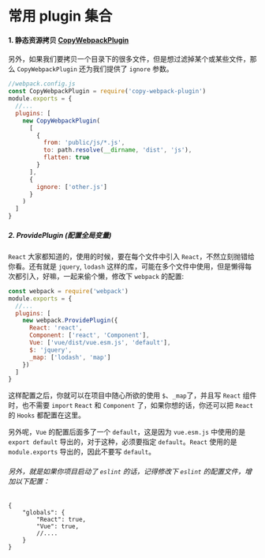 # 常用 plugin 集合

#### 1. 静态资源拷贝 [CopyWebpackPlugin](https://webpack.js.org/plugins/copy-webpack-plugin/)

另外，如果我们要拷贝一个目录下的很多文件，但是想过滤掉某个或某些文件，那么 `CopyWebpackPlugin` 还为我们提供了 `ignore` 参数。

```javascript
//webpack.config.js
const CopyWebpackPlugin = require('copy-webpack-plugin')
module.exports = {
  //...
  plugins: [
    new CopyWebpackPlugin(
      [
        {
          from: 'public/js/*.js',
          to: path.resolve(__dirname, 'dist', 'js'),
          flatten: true
        }
      ],
      {
        ignore: ['other.js']
      }
    )
  ]
}
```

##### 2. ProvidePlugin (配置全局变量)

`React` 大家都知道的，使用的时候，要在每个文件中引入 `React`，不然立刻抛错给你看。还有就是 `jquery`, `lodash` 这样的库，可能在多个文件中使用，但是懒得每次都引入，好嘛，一起来偷个懒，修改下 `webpack` 的配置:

```javascript
const webpack = require('webpack')
module.exports = {
  //...
  plugins: [
    new webpack.ProvidePlugin({
      React: 'react',
      Component: ['react', 'Component'],
      Vue: ['vue/dist/vue.esm.js', 'default'],
      $: 'jquery',
      _map: ['lodash', 'map']
    })
  ]
}
```

这样配置之后，你就可以在项目中随心所欲的使用 `$`、`_map`了，并且写 `React` 组件时，也不需要 `import` `React` 和 `Component` 了，如果你想的话，你还可以把 `React` 的 `Hooks` 都配置在这里。

另外呢，`Vue` 的配置后面多了一个 `default`，这是因为 `vue.esm.js` 中使用的是 `export default` 导出的，对于这种，必须要指定 `default`。`React` 使用的是 `module.exports` 导出的，因此不要写 `default`。

###### 另外，就是如果你项目启动了 `eslint` 的话，记得修改下 `eslint` 的配置文件，增加以下配置：

```
{
    "globals": {
        "React": true,
        "Vue": true,
        //....
    }
}
```
